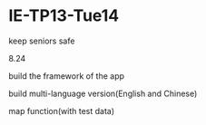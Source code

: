 # IE-TP13-Tue14
keep seniors safe

8.24

build the framework of the app

build multi-language version(English and Chinese)

map function(with test data)
